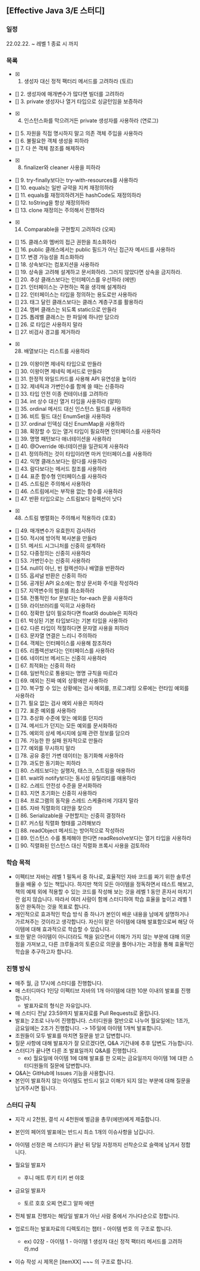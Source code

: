 ## [Effective Java 3/E 스터디]

### 일정
22.02.22. ~ 레벨 1 종료 시 까지

### 목록
- [x] 1. 생성자 대신 정적 팩터리 메서드를 고려하라 (토르)
- [] 2. 생성자에 매개변수가 많다면 빌더를 고려하라
- [] 3. private 생성자나 열거 타입으로 싱글턴임을 보증하라
- [x] 4. 인스턴스화를 막으려거든 private 생성자를 사용하라	(연로그)
- [] 5. 자원을 직접 명시하지 말고 의존 객체 주입을 사용하라	
- [] 6. 불필요한 객체 생성을 피하라	
- [] 7. 다 쓴 객체 참조를 해제하라	
- [x] 8. finalizer와 cleaner 사용을 피하라	
- [] 9. try-finally보다는 try-with-resources를 사용하라	
- [] 10. equals는 일반 규약을 지켜 재정의하라	
- [] 11. equals를 재정의하려거든 hashCode도 재정의하라	
- [] 12. toString을 항상 재정의하라	
- [] 13. clone 재정의는 주의해서 진행하라	
- [x] 14. Comparable을 구현할지 고려하라 (오찌)
- [] 15. 클래스와 멤버의 접근 권한을 최소화하라	
- [] 16. public 클래스에서는 public 필드가 아닌 접근자 메서드를 사용하라	
- [] 17. 변경 가능성을 최소화하라	
- [] 18. 상속보다는 컴포지션을 사용하라	
- [] 19. 상속을 고려해 설계하고 문서화하라. 그러지 않았다면 상속을 금지하라.	
- [] 20. 추상 클래스보다는 인터페이스를 우선하라	(에덴)
- [] 21. 인터페이스는 구현하는 쪽을 생각해 설계하라	
- [] 22. 인터페이스는 타입을 정의하는 용도로만 사용하라	
- [] 23. 태그 달린 클래스보다는 클래스 계층구조를 활용하라	
- [] 24. 멤버 클래스는 되도록 static으로 만들라	
- [] 25. 톱레벨 클래스는 한 파일에 하나만 담으라	
- [] 26. 로 타입은 사용하지 말라	
- [] 27. 비검사 경고를 제거하라	
- [x] 28. 배열보다는 리스트를 사용하라	
- [] 29. 이왕이면 제네릭 타입으로 만들라	
- [] 30. 이왕이면 제네릭 메서드로 만들라	
- [] 31. 한정적 와일드카드를 사용해 API 유연성을 높이라
- [] 32. 제네릭과 가변인수를 함께 쓸 때는 신중하라	
- [] 33. 타입 안전 이종 컨테이너를 고려하라	
- [] 34. int 상수 대신 열거 타입을 사용하라 (알파)
- [] 35. ordinal 메서드 대신 인스턴스 필드를 사용하라	
- [] 36. 비트 필드 대신 EnumSet을 사용하라	
- [] 37. ordinal 인덱싱 대신 EnumMap을 사용하라	
- [] 38. 확장할 수 있는 열거 타입이 필요하면 인터페이스를 사용하라
- [] 39. 명명 패턴보다 애너테이션을 사용하라	
- [] 40. @Override 애너테이션을 일관되게 사용하라	
- [] 41. 정의하려는 것이 타입이라면 마커 인터페이스를 사용하라
- [] 42. 익명 클래스보다는 람다를 사용하라	
- [] 43. 람다보다는 메서드 참조를 사용하라	
- [] 44. 표준 함수형 인터페이스를 사용하라
- [] 45. 스트림은 주의해서 사용하라	
- [] 46. 스트림에서는 부작용 없는 함수를 사용하라	
- [] 47. 반환 타입으로는 스트림보다 컬렉션이 낫다	
- [x] 48. 스트림 병렬화는 주의해서 적용하라	(호호)
- [] 49. 매개변수가 유효한지 검사하라	
- [] 50. 적시에 방어적 복사본을 만들라	
- [] 51. 메서드 시그니처를 신중히 설계하라
- [] 52. 다중정의는 신중히 사용하라	
- [] 53. 가변인수는 신중히 사용하라	
- [] 54. null이 아닌, 빈 컬렉션이나 배열을 반환하라
- [] 55. 옵셔널 반환은 신중히 하라	
- [] 56. 공개된 API 요소에는 항상 문서화 주석을 작성하라
- [] 57. 지역변수의 범위를 최소화하라	
- [] 58. 전통적인 for 문보다는 for-each 문을 사용하라	
- [] 59. 라이브러리를 익히고 사용하라	
- [] 60. 정확한 답이 필요하다면 float와 double은 피하라
- [] 61. 박싱된 기본 타입보다는 기본 타입을 사용하라	
- [] 62. 다른 타입이 적절하다면 문자열 사용을 피하라	
- [] 63. 문자열 연결은 느리니 주의하라	
- [] 64. 객체는 인터페이스를 사용해 참조하라	
- [] 65. 리플렉션보다는 인터페이스를 사용하라
- [] 66. 네이티브 메서드는 신중히 사용하라	
- [] 67. 최적화는 신중히 하라	
- [] 68. 일반적으로 통용되는 명명 규칙을 따르라
- [] 69. 예외는 진짜 예외 상황에만 사용하라	
- [] 70. 복구할 수 있는 상황에는 검사 예외를, 프로그래밍 오류에는 런타임 예외를 사용하라	
- [] 71. 필요 없는 검사 예외 사용은 피하라	
- [] 72. 표준 예외를 사용하라	
- [] 73. 추상화 수준에 맞는 예외를 던지라	
- [] 74. 메서드가 던지는 모든 예외를 문서화하라	
- [] 75. 예외의 상세 메시지에 실패 관련 정보를 담으라	
- [] 76. 가능한 한 실패 원자적으로 만들라	
- [] 77. 예외를 무시하지 말라
- [] 78. 공유 중인 가변 데이터는 동기화해 사용하라	
- [] 79. 과도한 동기화는 피하라	
- [] 80. 스레드보다는 실행자, 태스크, 스트림을 애용하라	
- [] 81. wait와 notify보다는 동시성 유틸리티를 애용하라	
- [] 82. 스레드 안전성 수준을 문서화하라	
- [] 83. 지연 초기화는 신중히 사용하라	
- [] 84. 프로그램의 동작을 스레드 스케줄러에 기대지 말라
- [] 85. 자바 직렬화의 대안을 찾으라	
- [] 86. Serializable을 구현할지는 신중히 결정하라	
- [] 87. 커스텀 직렬화 형태를 고려해보라	
- [] 88. readObject 메서드는 방어적으로 작성하라	
- [] 89. 인스턴스 수를 통제해야 한다면 readResolve보다는 열거 타입을 사용하라	
- [] 90. 직렬화된 인스턴스 대신 직렬화 프록시 사용을 검토하라

### 학습 목적
- 이펙티브 자바는 레벨 1 필독서 중 하나로, 효율적인 자바 코드를 짜기 위한 솔루션들을 배울 수 있는 책입니다. 하지만 책의 모든 아이템을 정독하면서 테스트 해보고, 책의 예제 외에 적용할 수 있는 코드를 작성해 보는 것을 레벨 1 동안 혼자서 마치기란 쉽지 않습니다. 따라서 여러 사람이 함께 스터디하여 학습 효율을 높이고 레벨 1 동안 완독하는 것을 목표로 합니다.
- 개인적으로 효과적인 학습 방식 중 하나가 본인이 배운 내용을 남에게 설명하거나 가르쳐주는 것이라고 생각합니다. 자신이 맡은 아이템에 대해 발표함으로써 해당 아이템에 대해 효과적으로 학습할 수 있습니다.
- 또한 맡은 아이템이 아니더라도 책을 읽으면서 이해가 가지 않는 부분에 대해 의문점을 가져보고, 다른 크루들과의 토론으로 의문을 풀어나가는 과정을 통해 효율적인 학습을 추구하고자 합니다.

### 진행 방식
- 매주 월, 금 17시에 스터디를 진행합니다.
- 매 스터디마다 1인당 이펙티브 자바의 1개 아이템에 대한 10분 이내의 발표를 진행합니다.
  - 발표자료의 형식은 자유입니다.
- 매 스터디 전날 23:59까지 발표자료를 Pull Requests로 올립니다.
- 발표는 2조로 나누어 진행합니다. 스터디원을 절반으로 나누어 월요일에는 1조가, 금요일에는 2조가 진행합니다. -> 1주일에 아이템 1개씩 발표합니다.
- 조원들이 모두 발표를 마치면 질문을 받고 답변합니다.
- 질문 사항에 대해 발표자가 잘 모르겠다면, Q&A 기간내에 추후 답변도 가능합니다.
- 스터디가 끝나면 다른 조 발표일까지 Q&A를 진행합니다.
  - ex) 월요일에 아이템 1에 대해 발표를 한 오찌는 금요일까지 아이템 1에 대한 스터디원들의 질문에 답변합니다.
- Q&A는 GitHub에 Issues 기능을 사용합니다.
- 본인이 발표하지 않는 아이템도 반드시 읽고 이해가 되지 않는 부분에 대해 질문을 남겨주시면 됩니다.

### 스터디 규칙
- 지각 시 2천원, 결석 시 4천원에 벌금을 총무(에덴)에게 제출합니다.
- 본인의 페어의 발표에는 반드시 최소 1개의 이슈사항을 남깁니다.
- 아이템 선정은 매 스터디가 끝난 뒤 당일 자정까지 선착순으로 슬랙에 남겨서 정합니다.
- 월요일 발표자
  - 후니 매트 루키 티키 썬 야호

- 금요일 발표자
  - 토르 호호 오찌 연로그 알파 에덴

- 전체 발표 진행자는 해당일 발표가 아닌 사람 중에서 가나다순으로 정합니다.
- 업로드하는 발표자료의 디렉토리는 챕터 - 아이템 번호 의 구조로 합니다.
  - ex) 02장 - 아이템 1 - 아이템 1 생성자 대신 정적 팩터리 메서드를 고려하라.md
- 이슈 작성 시 제목은 [itemXX] ~~~ 의 구조로 합니다.
